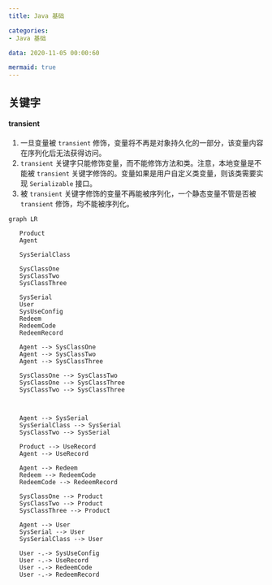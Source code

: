 ```yaml
---
title: Java 基础

categories:
- Java 基础

data: 2020-11-05 00:00:60

mermaid: true
---
```


## 关键字

#### transient
1. 一旦变量被 `transient` 修饰，变量将不再是对象持久化的一部分，该变量内容在序列化后无法获得访问。
1. `transient` 关键字只能修饰变量，而不能修饰方法和类。注意，本地变量是不能被 `transient` 关键字修饰的。变量如果是用户自定义类变量，则该类需要实现 `Serializable` 接口。
1. 被 `transient` 关键字修饰的变量不再能被序列化，一个静态变量不管是否被 `transient` 修饰，均不能被序列化。

```mermaid
graph LR
   
   Product
   Agent

   SysSerialClass

   SysClassOne
   SysClassTwo
   SysClassThree

   SysSerial
   User
   SysUseConfig
   Redeem
   RedeemCode
   RedeemRecord
   
   Agent --> SysClassOne
   Agent --> SysClassTwo
   Agent --> SysClassThree
   
   SysClassOne --> SysClassTwo
   SysClassOne --> SysClassThree
   SysClassTwo --> SysClassThree



   Agent --> SysSerial
   SysSerialClass --> SysSerial
   SysClassTwo --> SysSerial

   Product --> UseRecord
   Agent --> UseRecord
   
   Agent --> Redeem
   Redeem --> RedeemCode
   RedeemCode --> RedeemRecord

   SysClassOne --> Product
   SysClassTwo --> Product
   SysClassThree --> Product

   Agent --> User
   SysSerial --> User
   SysSerialClass --> User

   User -.-> SysUseConfig
   User -.-> UseRecord
   User -.-> RedeemCode
   User -.-> RedeemRecord



```